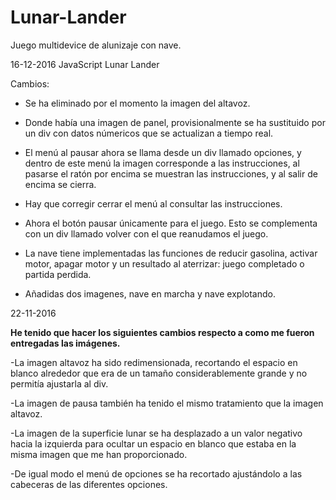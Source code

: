 # Lunar-Lander
Juego multidevice de alunizaje con nave.



16-12-2016 JavaScript Lunar Lander

Cambios:

- Se ha eliminado por el momento la imagen del altavoz.

- Donde había una imagen de panel, provisionalmente se ha sustituido por un div con datos númericos que se actualizan a tiempo real.

- El menú al pausar ahora se llama desde un div llamado opciones, y dentro de este menú la imagen corresponde a las instrucciones, al pasarse el ratón por encima se muestran las instrucciones, y al salir de encima se cierra.

- Hay que corregir cerrar el menú al consultar las instrucciones.

- Ahora el botón pausar únicamente para el juego. Esto se complementa con un div llamado volver con el que reanudamos el juego.

- La nave tiene implementadas las funciones de reducir gasolina, activar motor, apagar motor y un resultado al aterrizar: juego completado o partida perdida.

- Añadidas dos imagenes, nave en marcha y nave explotando.




22-11-2016

**He tenido que hacer los siguientes cambios respecto a como me fueron entregadas las imágenes.**

-La imagen altavoz ha sido redimensionada, recortando el espacio en blanco alrededor que era de un tamaño considerablemente grande y no permitía ajustarla al div.

-La imagen de pausa también ha tenido el mismo tratamiento que la imagen altavoz.

-La imagen de la superficie lunar se ha desplazado a un valor negativo hacia la izquierda para ocultar un espacio en blanco que estaba en la misma imagen que me han proporcionado.

-De igual modo el menú de opciones se ha recortado ajustándolo a las cabeceras de las diferentes opciones.

